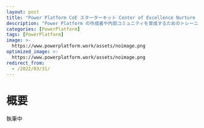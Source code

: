 ```yaml
---
layout: post
title: "Power Platform CoE スターターキット Center of Excellence Nurture Components について"
description: "Power Platform の作成者や内部コミュニティを育成するためのトレーニングなどを管理するためのソリューションです"
categories: [PowerPlatform]
tags: [PowerPlatform]
image: >-
  https://www.powerplatform.work/assets/noimage.png
optimized_image: >-
  https://www.powerplatform.work/assets/noimage.png
redirect_from:
  - /2022/03/31/
---
```


#  概要

執筆中

